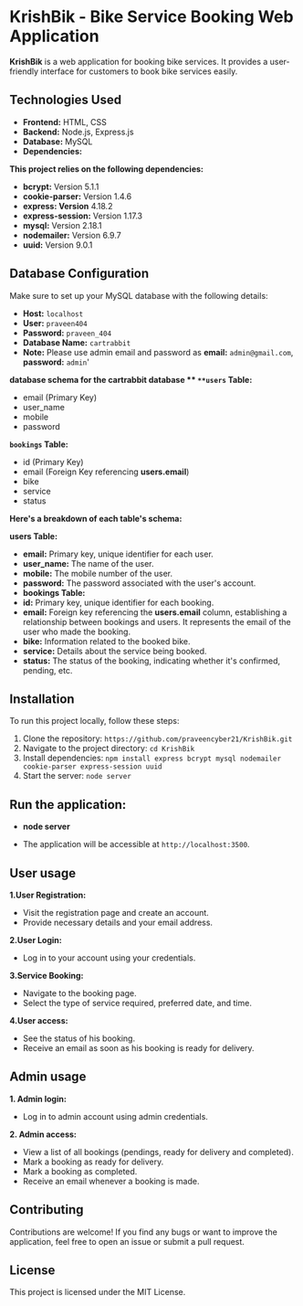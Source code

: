 # KrishBik - Bike Service Booking Web Application

  **KrishBik** is a web application for booking bike services. It provides a user-friendly interface for customers to book bike services easily.

## Technologies Used

- **Frontend:** HTML, CSS
- **Backend:** Node.js, Express.js
- **Database:** MySQL
- **Dependencies:** 
 
**This project relies on the following dependencies:**

* **bcrypt:** Version 5.1.1
* **cookie-parser:** Version 1.4.6
* **express: Version** 4.18.2
* **express-session:** Version 1.17.3
* **mysql:** Version 2.18.1
* **nodemailer:** Version 6.9.7
* **uuid:** Version 9.0.1

## Database Configuration

Make sure to set up your MySQL database with the following details:

- **Host:** `localhost`
- **User:** `praveen404`
- **Password:** `praveen_404`
- **Database Name:** `cartrabbit`
- **Note:** Please use admin email and password as **email:** `admin@gmail.com`, **password:** `admin`'
  
**database schema for the **cartrabbit** database **
`**users` Table:**
* email (Primary Key)
* user_name
* mobile
* password
   
**`bookings` Table:**
* id (Primary Key)
* email (Foreign Key referencing **users.email**)
* bike
* service
* status

**Here's a breakdown of each table's schema:**

**users Table:**
* **email:** Primary key, unique identifier for each user.
* **user_name:** The name of the user.
* **mobile:** The mobile number of the user.
* **password:** The password associated with the user's account.
* **bookings Table:**
* **id:** Primary key, unique identifier for each booking.
* **email:** Foreign key referencing the **users.email** column, establishing a relationship between bookings and users. It represents the email of the user who made the booking.
* **bike:** Information related to the booked bike.
* **service:** Details about the service being booked.
* **status:** The status of the booking, indicating whether it's confirmed, pending, etc.

## Installation

To run this project locally, follow these steps:

1. Clone the repository: `https://github.com/praveencyber21/KrishBik.git`
2. Navigate to the project directory: `cd KrishBik`
3. Install dependencies: `npm install express bcrypt mysql nodemailer cookie-parser express-session uuid`
4. Start the server: `node server`

##  Run the application:

 - **node server**
* The application will be accessible at `http://localhost:3500`.

##  User usage
**1.User Registration:**

* Visit the registration page and create an account.
* Provide necessary details and your email address.
  
**2.User Login:**

* Log in to your account using your credentials.
  
**3.Service Booking:**
  
* Navigate to the booking page.
* Select the type of service required, preferred date, and time.

**4.User access:**

* See the status of his booking.
* Receive an email as soon as his booking is ready for delivery.
  
##  Admin usage
**1. Admin login:**

* Log in to admin account using admin credentials.

**2. Admin access:**

* View a list of all bookings (pendings, ready for delivery and completed).
* Mark a booking as ready for delivery.
* Mark a booking as completed.
* Receive an email whenever a booking is made.
  
## Contributing
  Contributions are welcome! If you find any bugs or want to improve the application, feel free to open an issue or submit a pull request.

## License
This project is licensed under the MIT License.
